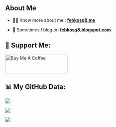 <!--
**febkosq8/febkosq8** is a ✨ _special_ ✨ repository because its `README.md` (this file) appears on your GitHub profile.-->

## About Me

- 🙋‍♂️ Know more about me : **[febkosq8.me](https://www.febkosq8.me/)**

- 🤔 Sometimes I blog on **[febkosq8.blogspot.com](https://febkosq8.blogspot.com/)**

## 🤝 Support Me:

<a href="https://www.buymeacoffee.com/febkosq8" target="_blank"><img src="https://cdn.buymeacoffee.com/buttons/v2/default-violet.png" alt="Buy Me A Coffee" height="60px" width="200px"></a>

## 📊 My GitHub Data:

![ ](https://github-readme-stats.vercel.app/api?username=febkosq8&theme=gruvbox&hide_border=false&include_all_commits=true&count_private=true)
</br>

![ ](https://github-readme-stats.vercel.app/api/top-langs/?username=febkosq8&theme=gruvbox&hide_border=false&include_all_commits=true&count_private=true&layout=compact)

![ ](https://febgoserve.me/imgAnalytics/febkosq8)
